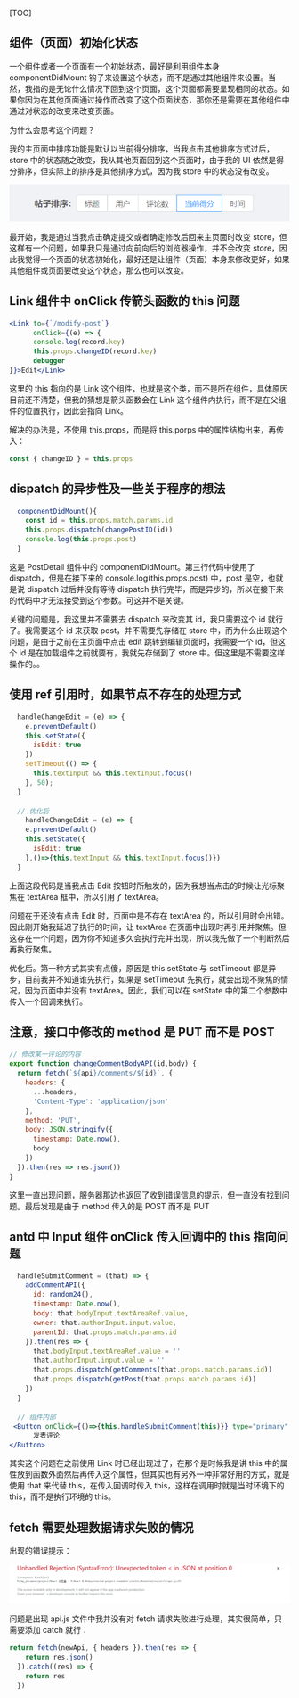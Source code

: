 [TOC]

## 组件（页面）初始化状态

一个组件或者一个页面有一个初始状态，最好是利用组件本身 componentDidMount 钩子来设置这个状态，而不是通过其他组件来设置。当然，我指的是无论什么情况下回到这个页面，这个页面都需要呈现相同的状态。如果你因为在其他页面通过操作而改变了这个页面状态，那你还是需要在其他组件中通过对状态的改变来改变页面。

为什么会思考这个问题？

我的主页面中排序功能是默认以当前得分排序，当我点击其他排序方式过后，store 中的状态随之改变，我从其他页面回到这个页面时，由于我的 UI 依然是得分排序，但实际上的排序是其他排序方式，因为我 store 中的状态没有改变。

![1541303298123](assets/1541303298123.png)

最开始，我是通过当我点击确定提交或者确定修改后回来主页面时改变 store，但这样有一个问题，如果我只是通过向前向后的浏览器操作，并不会改变 store，因此我觉得一个页面的状态初始化，最好还是让组件（页面）本身来修改更好，如果其他组件或页面要改变这个状态，那么也可以改变。



## Link 组件中 onClick 传箭头函数的 this 问题

```jsx
<Link to={`/modify-post`} 
      onClick={(e) => {
      console.log(record.key)
      this.props.changeID(record.key)
      debugger
}}>Edit</Link>
```

这里的 this 指向的是 Link 这个组件，也就是这个类，而不是所在组件，具体原因目前还不清楚，但我的猜想是箭头函数会在 Link 这个组件内执行，而不是在父组件的位置执行，因此会指向 Link。

解决的办法是，不使用 this.props，而是将 this.porps 中的属性结构出来，再传入：

```jsx
const { changeID } = this.props
```



## dispatch 的异步性及一些关于程序的想法

```jsx
  componentDidMount(){
    const id = this.props.match.params.id
    this.props.dispatch(changePostID(id))
    console.log(this.props.post)
  }
```

这是 PostDetail 组件中的 componentDidMount。第三行代码中使用了 dispatch，但是在接下来的 console.log(this.props.post) 中，post 是空，也就是说 dispatch 过后并没有等待 dispatch 执行完毕，而是异步的，所以在接下来的代码中才无法接受到这个参数。可这并不是关键。

关键的问题是，我这里并不需要去 dispatch 来改变其 id，我只需要这个 id 就行了。我需要这个 id 来获取 post，并不需要先存储在 store 中，而为什么出现这个问题，是由于之前在主页面中点击 edit 跳转到编辑页面时，我需要一个 id，但这个 id 是在加载组件之前就要有，我就先存储到了 store 中。但这里是不需要这样操作的。。



## 使用 ref 引用时，如果节点不存在的处理方式

```jsx
  handleChangeEdit = (e) => {
    e.preventDefault()
    this.setState({
      isEdit: true
    })
    setTimeout(() => {
      this.textInput && this.textInput.focus()
    }, 50);
  }
  
  // 优化后
    handleChangeEdit = (e) => {
    e.preventDefault()
    this.setState({
      isEdit: true
    },()=>{this.textInput && this.textInput.focus()})
  }
```

上面这段代码是当我点击 Edit 按钮时所触发的，因为我想当点击的时候让光标聚焦在 textArea 框中，所以引用了 textArea。

问题在于还没有点击 Edit 时，页面中是不存在 textArea 的，所以引用时会出错。因此刚开始我延迟了执行的时间，让 textArea 在页面中出现时再引用并聚焦。但这存在一个问题，因为你不知道多久会执行完并出现，所以我先做了一个判断然后再执行聚焦。

优化后。第一种方式其实有点傻，原因是 this.setState 与 setTimeout 都是异步，目前我并不知道谁先执行，如果是 setTimeout 先执行，就会出现不聚焦的情况，因为页面中并没有 textArea。因此，我们可以在 setState 中的第二个参数中传入一个回调来执行。



## 注意，接口中修改的 method 是 PUT 而不是 POST

```jsx
// 修改某一评论的内容
export function changeCommentBodyAPI(id,body) {
  return fetch(`${api}/comments/${id}`, {
    headers: {
      ...headers,
      'Content-Type': 'application/json'
    },
    method: 'PUT',
    body: JSON.stringify({
      timestamp: Date.now(),
      body
    })
  }).then(res => res.json())
}
```

这里一直出现问题，服务器那边也返回了收到错误信息的提示，但一直没有找到问题。最后发现是由于 method 传入的是 POST 而不是 PUT



## antd 中 Input 组件 onClick 传入回调中的 this 指向问题

```jsx
  handleSubmitComment = (that) => {
    addCommentAPI({
      id: random24(),
      timestamp: Date.now(),
      body: that.bodyInput.textAreaRef.value,
      owner: that.authorInput.input.value,
      parentId: that.props.match.params.id
    }).then(res => {
      that.bodyInput.textAreaRef.value = ''
      that.authorInput.input.value = ''
      that.props.dispatch(getComments(that.props.match.params.id))
      that.props.dispatch(getPost(that.props.match.params.id))
    })
  }
  
  // 组件内部
 <Button onClick={()=>{this.handleSubmitComment(this)}} type="primary" size="large">
      发表评论
</Button> 
```

其实这个问题在之前使用 Link 时已经出现过了，在那个是时候我是讲 this 中的属性放到函数外面然后再传入这个属性，但其实也有另外一种非常好用的方式，就是使用 that 来代替 this，在传入回调时传入 this，这样在调用时就是当时环境下的 this，而不是执行环境的 this。



## fetch 需要处理数据请求失败的情况

出现的错误提示：

![1542279237066](assets/1542279237066.png)

问题是出现 api.js 文件中我并没有对 fetch 请求失败进行处理，其实很简单，只需要添加 catch 就行：

```jsx
return fetch(newApi, { headers }).then(res => {
    return res.json()
  }).catch((res) => {
    return res
  })
```



